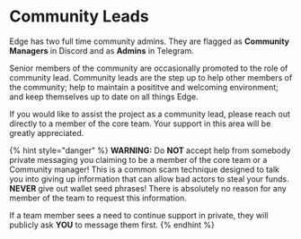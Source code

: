 # Community Leads

Edge has two full time community admins. They are flagged as **Community Managers** in Discord and as **Admins** in Telegram.

Senior members of the community are occasionally promoted to the role of community lead. Community leads are the step up to help other members of the community; help to maintain a posititve and welcoming environment; and keep themselves up to date on all things Edge.

If you would like to assist the project as a community lead, please reach out directly to a member of the core team. Your support in this area will be greatly appreciated.

{% hint style="danger" %}
**WARNING:** Do **NOT** accept help from somebody private messaging you claiming to be a member of the core team or a Community manager! This is a common scam technique designed to talk you into giving up information that can allow bad actors to steal your funds. **NEVER** give out wallet seed phrases! There is absolutely no reason for any member of the team to request this information.

If a team member sees a need to continue support in private, they will publicly ask **YOU** to message them first.
{% endhint %}

